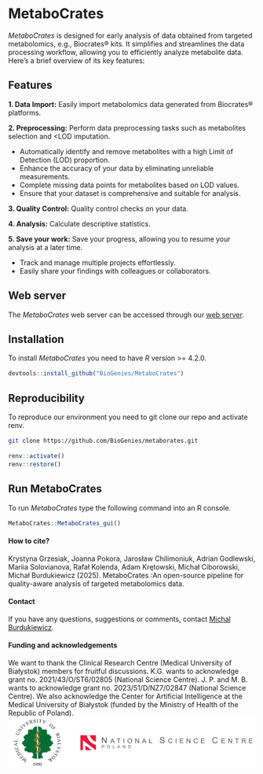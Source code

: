 
# MetaboCrates

*MetaboCrates* is designed for early analysis of data obtained from
targeted metabolomics, e.g., Biocrates® kits. It simplifies and
streamlines the data processing workflow, allowing you to efficiently
analyze metabolite data. Here’s a brief overview of its key features:

## Features

**1. Data Import:** Easily import metabolomics data generated from
Biocrates® platforms.

**2. Preprocessing:** Perform data preprocessing tasks such as
metabolites selection and \<LOD imputation.

- Automatically identify and remove metabolites with a high Limit of
  Detection (LOD) proportion.
- Enhance the accuracy of your data by eliminating unreliable
  measurements.
- Complete missing data points for metabolites based on LOD values.
- Ensure that your dataset is comprehensive and suitable for analysis.

**3. Quality Control:** Quality control checks on your data.

**4. Analysis:** Calculate descriptive statistics.

**5. Save your work:** Save your progress, allowing you to resume your
analysis at a later time.

- Track and manage multiple projects effortlessly.
- Easily share your findings with colleagues or collaborators.

## Web server

The *MetaboCrates* web server can be accessed through our [web
server](http://biogenies.info/metabocrates-ws).

## Installation

To install *MetaboCrates* you need to have *R* version \>= 4.2.0.

``` r
devtools::install_github("BioGenies/MetaboCrates")
```

## Reproducibility

To reproduce our environment you need to git clone our repo and activate
renv.

``` bash
git clone https://github.com/BioGenies/metaborates.git
```

``` r
renv::activate()
renv::restore()
```

## Run MetaboCrates

To run *MetaboCrates* type the following command into an R console.

``` r
MetaboCrates::MetaboCrates_gui()
```

#### How to cite?

Krystyna Grzesiak, Joanna Pokora, Jarosław Chilimoniuk, Adrian
Godlewski, Mariia Solovianova, Rafał Kolenda, Adam Krętowski, Michał
Ciborowski, Michał Burdukiewicz (2025). MetaboCrates :An open-source
pipeline for quality-aware analysis of targeted metabolomics data.

#### Contact

If you have any questions, suggestions or comments, contact [Michal
Burdukiewicz](mailto:michalburdukiewicz@gmail.com).

#### Funding and acknowledgements

We want to thank the Clinical Research Centre (Medical University of
Białystok) members for fruitful discussions. K.G. wants to acknowledge
grant no. 2021/43/O/ST6/02805 (National Science Centre). J. P. and M. B.
wants to acknowledge grant no. 2023/51/D/NZ7/02847 (National Science
Centre). We also acknowledge the Center for Artificial Intelligence at
the Medical University of Białystok (funded by the Ministry of Health of
the Republic of Poland).![](readme_files/funding.png)<!-- -->
